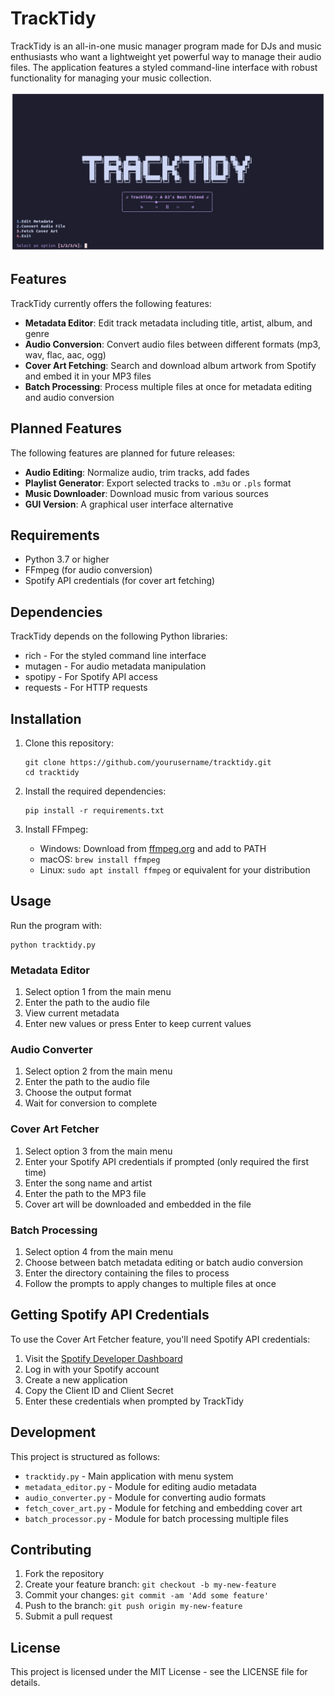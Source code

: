 # TrackTidy

TrackTidy is an all-in-one music manager program made for DJs and music enthusiasts who want a lightweight yet powerful way to manage their audio files. The application features a styled command-line interface with robust functionality for managing your music collection.

![TrackTidy Screenshot](landing.png)

## Features

TrackTidy currently offers the following features:

- **Metadata Editor**: Edit track metadata including title, artist, album, and genre
- **Audio Conversion**: Convert audio files between different formats (mp3, wav, flac, aac, ogg)
- **Cover Art Fetching**: Search and download album artwork from Spotify and embed it in your MP3 files
- **Batch Processing**: Process multiple files at once for metadata editing and audio conversion

## Planned Features

The following features are planned for future releases:

- **Audio Editing**: Normalize audio, trim tracks, add fades
- **Playlist Generator**: Export selected tracks to `.m3u` or `.pls` format
- **Music Downloader**: Download music from various sources
- **GUI Version**: A graphical user interface alternative

## Requirements

- Python 3.7 or higher
- FFmpeg (for audio conversion)
- Spotify API credentials (for cover art fetching)

## Dependencies

TrackTidy depends on the following Python libraries:

- rich - For the styled command line interface
- mutagen - For audio metadata manipulation
- spotipy - For Spotify API access
- requests - For HTTP requests

## Installation

1. Clone this repository:
   ```
   git clone https://github.com/yourusername/tracktidy.git
   cd tracktidy
   ```

2. Install the required dependencies:
   ```
   pip install -r requirements.txt
   ```

3. Install FFmpeg:
   - Windows: Download from [ffmpeg.org](https://ffmpeg.org/download.html) and add to PATH
   - macOS: `brew install ffmpeg`
   - Linux: `sudo apt install ffmpeg` or equivalent for your distribution

## Usage

Run the program with:
```
python tracktidy.py
```

### Metadata Editor

1. Select option 1 from the main menu
2. Enter the path to the audio file
3. View current metadata
4. Enter new values or press Enter to keep current values

### Audio Converter

1. Select option 2 from the main menu
2. Enter the path to the audio file
3. Choose the output format
4. Wait for conversion to complete

### Cover Art Fetcher

1. Select option 3 from the main menu
2. Enter your Spotify API credentials if prompted (only required the first time)
3. Enter the song name and artist
4. Enter the path to the MP3 file
5. Cover art will be downloaded and embedded in the file

### Batch Processing

1. Select option 4 from the main menu
2. Choose between batch metadata editing or batch audio conversion
3. Enter the directory containing the files to process
4. Follow the prompts to apply changes to multiple files at once

## Getting Spotify API Credentials

To use the Cover Art Fetcher feature, you'll need Spotify API credentials:

1. Visit the [Spotify Developer Dashboard](https://developer.spotify.com/dashboard/)
2. Log in with your Spotify account
3. Create a new application
4. Copy the Client ID and Client Secret
5. Enter these credentials when prompted by TrackTidy

## Development

This project is structured as follows:

- `tracktidy.py` - Main application with menu system
- `metadata_editor.py` - Module for editing audio metadata
- `audio_converter.py` - Module for converting audio formats
- `fetch_cover_art.py` - Module for fetching and embedding cover art
- `batch_processor.py` - Module for batch processing multiple files

## Contributing

1. Fork the repository
2. Create your feature branch: `git checkout -b my-new-feature`
3. Commit your changes: `git commit -am 'Add some feature'`
4. Push to the branch: `git push origin my-new-feature`
5. Submit a pull request

## License

This project is licensed under the MIT License - see the LICENSE file for details.
